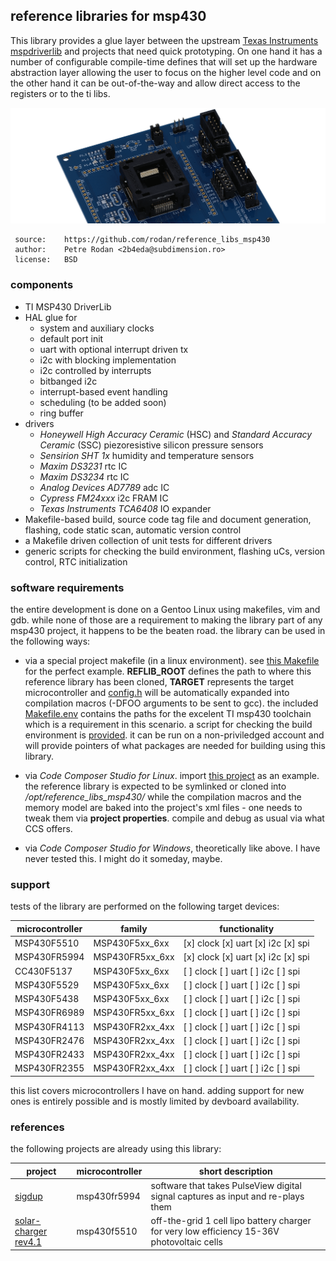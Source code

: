 
## reference libraries for msp430

This library provides a glue layer between the upstream [Texas Instruments mspdriverlib](https://www.ti.com/tool/MSPDRIVERLIB) and projects that need quick prototyping. On one hand it has a number of configurable compile-time defines that will set up the hardware abstraction layer allowing the user to focus on the higher level code and on the other hand it can be out-of-the-way and allow direct access to the registers or to the ti libs.


![Lib Logo](./doc/img/target_devboard.png)


```
 source:    https://github.com/rodan/reference_libs_msp430
 author:    Petre Rodan <2b4eda@subdimension.ro>
 license:   BSD
```

### components

* TI MSP430 DriverLib
* HAL glue for
  * system and auxiliary clocks
  * default port init
  * uart with optional interrupt driven tx
  * i2c with blocking implementation
  * i2c controlled by interrupts
  * bitbanged i2c
  * interrupt-based event handling
  * scheduling (to be added soon)
  * ring buffer
* drivers
  * *Honeywell High Accuracy Ceramic* (HSC) and *Standard Accuracy Ceramic* (SSC) piezoresistive silicon pressure sensors
  * *Sensirion SHT 1x* humidity and temperature sensors
  * *Maxim DS3231* rtc IC
  * *Maxim DS3234* rtc IC
  * *Analog Devices AD7789* adc IC
  * *Cypress FM24xxx* i2c FRAM IC
  * *Texas Instruments TCA6408* IO expander 
* Makefile-based build, source code tag file and document generation, flashing, code static scan, automatic version control
* a Makefile driven collection of unit tests for different drivers
* generic scripts for checking the build environment, flashing uCs, version control, RTC initialization

### software requirements

the entire development is done on a Gentoo Linux using makefiles, vim and gdb.
while none of those are a requirement to making the library part of any msp430 project, it happens to be the beaten road. the library can be used in the following ways:

* via a special project makefile (in a linux environment). see [this Makefile](https://github.com/rodan/sigdup/blob/master/firmware/Makefile) for the perfect example. **REFLIB_ROOT** defines the path to where this reference library has been cloned, **TARGET** represents the target microcontroller and [config.h](https://github.com/rodan/sigdup/blob/master/firmware/config.h) will be automatically expanded into compilation macros (-DFOO arguments to be sent to gcc). the included [Makefile.env](https://github.com/rodan/reference_libs_msp430/blob/master/Makefile.env) contains the paths for the excelent TI msp430 toolchain which is a requirement in this scenario. a script for checking the build environment is [provided](./tools/check_setup.sh). it can be run on a non-priviledged account and will provide pointers of what packages are needed for building using this library.

* via *Code Composer Studio for Linux*. import [this project](https://github.com/rodan/sigdup/tree/master/firmware) as an example. the reference library is expected to be symlinked or cloned into */opt/reference_libs_msp430/* while the compilation macros and the memory model are baked into the project's xml files - one needs to tweak them via **project properties**.
compile and debug as usual via what CCS offers.

* via *Code Composer Studio for Windows*, theoretically like above. I have never tested this. I might do it someday, maybe.

### support

tests of the library are performed on the following target devices:

microcontroller | family | functionality
----------- | ------ | -------------
MSP430F5510 | MSP430F5xx_6xx | [x] clock [x] uart [x] i2c [x] spi
MSP430FR5994 | MSP430FR5xx_6xx | [x] clock [x] uart [x] i2c [x] spi
CC430F5137 | MSP430F5xx_6xx | [ ] clock [ ] uart [ ] i2c [ ] spi
MSP430F5529 | MSP430F5xx_6xx | [ ] clock [ ] uart [ ] i2c [ ] spi
MSP430F5438 | MSP430F5xx_6xx | [ ] clock [ ] uart [ ] i2c [ ] spi
MSP430FR6989 | MSP430FR5xx_6xx | [ ] clock [ ] uart [ ] i2c [ ] spi
MSP430FR4113 | MSP430FR2xx_4xx | [ ] clock [ ] uart [ ] i2c [ ] spi 
MSP430FR2476 | MSP430FR2xx_4xx | [ ] clock [ ] uart [ ] i2c [ ] spi
MSP430FR2433 | MSP430FR2xx_4xx | [ ] clock [ ] uart [ ] i2c [ ] spi
MSP430FR2355 | MSP430FR2xx_4xx | [ ] clock [ ] uart [ ] i2c [ ] spi

this list covers microcontrollers I have on hand. adding support for new ones is entirely possible and is mostly limited by devboard availability.

### references 

the following projects are already using this library:

project | microcontroller | short description
------- | --------------- | -----------------
[sigdup](https://github.com/rodan/sigdup) | msp430fr5994 | software that takes PulseView digital signal captures as input and re-plays them
[solar-charger rev4.1](https://github.com/rodan/solar-charger) | msp430f5510 | off-the-grid 1 cell lipo battery charger for very low efficiency 15-36V photovoltaic cells




